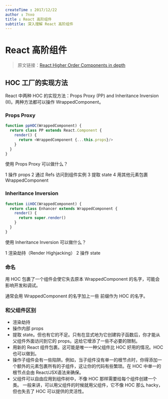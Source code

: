 ```yaml
---
createTime : 2017/12/22
author : 7nxo
title : React 高阶组件
subtitle: 深入理解 React 高阶组件
---
```


# React 高阶组件

> 原文链接：[React Higher Order Components in depth](https://zhuanlan.zhihu.com/p/24776678?group_id=802649040843051008)

## HOC 工厂的实现方法

React 中两种 HOC 的实现方法：Props Proxy (PP) and Inheritance Inversion (II)。两种方法都可以操作 WrappedComponent。

### Props Proxy

``` js
function ppHOC(WrappedComponent) {  
  return class PP extends React.Component {    
    render() {      
      return <WrappedComponent {...this.props}/>    
    }  
  }
}
```

使用 Props Proxy 可以做什么？

1 操作 props
2 通过 Refs 访问到组件实例
3 提取 state
4 用其他元素包裹 WrappedComponent

### Inheritance Inversion

``` js
function iiHOC(WrappedComponent) {
  return class Enhancer extends WrappedComponent {
    render() {
      return super.render()
    }
  }
}
```

使用 Inheritance Inversion 可以做什么？

1 渲染劫持（Render Highjacking）
2 操作 state

### 命名

用 HOC 包裹了一个组件会使它失去原本 WrappedComponent 的名字，可能会影响开发和调试。

通常会用 WrappedComponent 的名字加上一些 前缀作为 HOC 的名字。

### 和父组件区别

- 渲染劫持
- 操作内部 props
- 提取 state。但也有它的不足。只有在显式地为它创建钩子函数后，你才能从父组件外面访问到它的 props。这给它增添了一些不必要的限制。
- 用新的 React 组件包裹。这可能是唯一一种父组件比 HOC 好用的情况。HOC 也可以做到。
- 操作子组件会有一些陷阱。例如，当子组件没有单一的根节点时，你得添加一个额外的元素包裹所有的子组件，这让你的代码有些繁琐。在 HOC 中单一的根节点会由 React/JSX语法来确保。
- 父组件可以自由应用到组件树中，不像 HOC 那样需要给每个组件创建一个类。
一般来讲，可以用父组件的时候就用父组件，它不像 HOC 那么 hacky，但也失去了 HOC 可以提供的灵活性。

